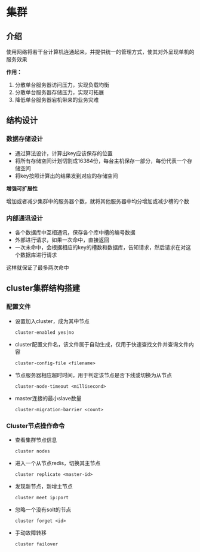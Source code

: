 # 集群

## 介绍

使用网络将若干台计算机连通起来，并提供统一的管理方式，使其对外呈现单机的服务效果

**作用：**

1. 分散单台服务器访问压力，实现负载均衡
2. 分散单台服务器存储压力，实现可拓展
3. 降低单台服务器宕机带来的业务灾难



## 结构设计

### 数据存储设计

* 通过算法设计，计算出key应该保存的位置
* 将所有存储空间计划切割成16384份，每台主机保存一部分，每份代表一个存储空间
* 将key按照计算出的结果发到对应的存储空间

**增强可扩展性**

增加或者减少集群中的服务器个数，就将其他服务器中均分增加或减少槽的个数

### 内部通讯设计

* 各个数据库中互相通讯，保存各个库中槽的编号数据
* 外部进行请求，如果一次命中，直接返回
* 一次未命中，会根据相应的key的槽数和数据库，告知请求，然后请求在对这个数据库进行请求

这样就保证了最多两次命中

## cluster集群结构搭建

### 配置文件

* 设置加入cluster，成为其中节点

  ```
  cluster-enabled yes|no
  ```

* cluster配置文件名，该文件属于自动生成，仅用于快速查找文件并查询文件内容

  ```
  cluster-config-file <filename>
  ```

* 节点服务器相应超时时间，用于判定该节点是否下线或切换为从节点

  ```
  cluster-node-timeout <millisecond>
  ```

* master连接的最小slave数量

  ```
  cluster-migration-barrier <count>
  ```

### Cluster节点操作命令

* 查看集群节点信息

  ```
  cluster nodes
  ```

* 进入一个从节点redis，切换其主节点

  ```
  cluster replicate <master-id>
  ```

* 发现新节点，新增主节点

  ```
  cluster meet ip:port
  ```

* 忽略一个没有solt的节点

  ```
  cluster forget <id>
  ```

* 手动故障转移

  ```
  cluster failover
  ```

  
